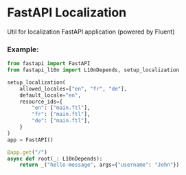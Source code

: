 # FastAPI Localization

Util for localization FastAPI application (powered by Fluent)

### Example:

```python
from fastapi import FastAPI
from fastapi_l10n import L10nDepends, setup_localization

setup_localization(
    allowed_locales=["en", "fr", "de"],
    default_locale="en",
    resource_ids={
        "en": ["main.ftl"],
        "fr": ["main.ftl"],
        "de": ["main.ftl"],
    }
)
app = FastAPI()

@app.get("/")
async def root(_: L10nDepends):
    return _("hello-message", args={"username": "John"})
```
